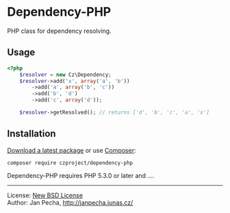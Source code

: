 Dependency-PHP
==============

PHP class for dependency resolving.

Usage
-----

``` php
<?php
	$resolver = new Cz\Dependency;
	$resolver->add('x', array('a', 'b'))
		->add('a', array('b', 'c'))
		->add('b', 'd')
		->add('c', array('d'));

	$resolver->getResolved(); // returns ['d', 'b', 'c', 'a', 'x']
```


Installation
------------

[Download a latest package](https://github.com/czproject/dependency-php/releases) or use [Composer](http://getcomposer.org/):

```
composer require czproject/dependency-php
```

Dependency-PHP requires PHP 5.3.0 or later and ....


------------------------------

License: [New BSD License](license.md)
<br>Author: Jan Pecha, http://janpecha.iunas.cz/
